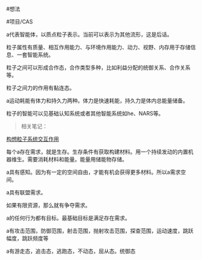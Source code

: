 

#想法 

#项目/CAS



  

a代表智能体，以质点粒子表示。当前可以表示为其他流形，这是后话。

  

  

粒子属性有质量、相互作用能力、与环境作用能力、动力、视野、内存用于存储信息、一套智能系统。

  

粒子之间可以形成合作态，合作类型多种，比如利益分配的统御关系、合作关系等。

  

粒子之间力的作用有黏连态。

  

a运动耗能有体力和持久力两种。体力是快速耗能，持久力是体内总能量储备。

  

粒子的智能可以见基础认知系统或者其他智能系统如he、NARS等。

> 相关笔记：

  [构想粒子系统交互作用](file:///Users/ethan/Documents/CoreFiles/ProgramsFile/概念画板/概念画板files/创意想法/ComplexAgentsSystem/构想粒子系统交互作用.concept)

  

  

每个a存在需求，就是生存。生存条件有获取构建材料。用一个持续发动的内置机器维生。需要消耗材料和能量。能量用储能物存储。

  

a具有感知。因为有一定的空间自由，才能有机会获得更多材料。所以a需求空间。

  

a具有联盟需求。

  

如果有限资源，那么就有争夺需求。

  

a的任何行为都有目标。最基础目标是满足存在需求。

  

a有攻击范围，防御范围，射击范围，抛射攻击范围，探查范围，运动速度，跳跃幅度，跳跃频度等

  

a有游走态，追击态，逃跑态，不动态，屈从态。统御态